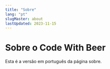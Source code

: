 ```yaml
---
title: "Sobre"
lang: "pt"
slugMaster: about
lastUpdated: 2023-11-15
---
```


# Sobre o Code With Beer

Esta é a versão em português da página sobre.

